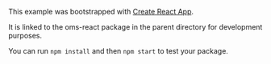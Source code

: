 This example was bootstrapped with [Create React App](https://github.com/facebook/create-react-app).

It is linked to the oms-react package in the parent directory for development purposes.

You can run `npm install` and then `npm start` to test your package.
